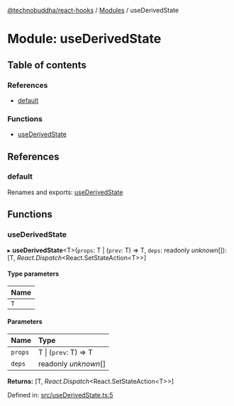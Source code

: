 [@technobuddha/react-hooks](../..) / [Modules](../Modules.md) / useDerivedState

# Module: useDerivedState

## Table of contents

### References

- [default](usederivedstate.md#default)

### Functions

- [useDerivedState](usederivedstate.md#usederivedstate)

## References

### default

Renames and exports: [useDerivedState](usederivedstate.md#usederivedstate)

## Functions

### useDerivedState

▸ **useDerivedState**<T\>(`props`: T \| (`prev`: T) => T, `deps`: readonly *unknown*[]): [T, *React.Dispatch*<React.SetStateAction<T\>\>]

#### Type parameters

| Name |
| :------ |
| `T` |

#### Parameters

| Name | Type |
| :------ | :------ |
| `props` | T \| (`prev`: T) => T |
| `deps` | readonly *unknown*[] |

**Returns:** [T, *React.Dispatch*<React.SetStateAction<T\>\>]

Defined in: [src/useDerivedState.ts:5](../../src/useDerivedState.ts#L5)
